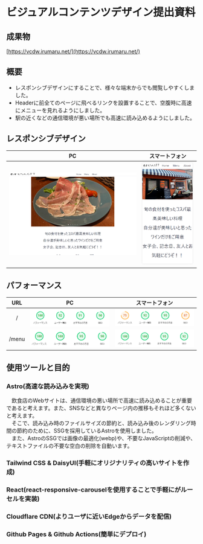 # ビジュアルコンテンツデザイン提出資料

## 成果物
[https://vcdw.irumaru.net/](https://vcdw.irumaru.net/)

## 概要
- レスポンシブデザインにすることで、様々な端末からでも閲覧しやすくしました。
- Headerに前全てのページに飛べるリンクを設置することで、空腹時に高速にメニューを見れるようにしました。  
- 駅の近くなどの通信環境が悪い場所でも高速に読み込めるようにしました。  

## レスポンシブデザイン
|    PC   |スマートフォン|
|:--------:|:--------:|
|![PC](images/page-pc.png) |![スマートフォン](images/page-smartphone.png) |

## パフォーマンス
|    URL    |    PC   |スマートフォン|
|:--------:|:--------:|:--------:|
| / |![PC](images/root-pc.png) |![スマートフォン](images/root-sm.png) |
| /menu |![PC](images/menu-pc.png) |![スマートフォン](images/menu-sm.png) |

## 使用ツールと目的
### Astro(高速な読み込みを実現)
　飲食店のWebサイトは、通信環境の悪い場所で高速に読み込めることが重要であると考えます。また、SNSなどと異なりページ内の推移もそれほど多くないと考えます。  
　そこで、読み込み時のファイルサイズの節約と、読み込み後のレンダリング時間の節約のために、SSGを採用しているAstroを使用しました。  
　また、AstroのSSGでは画像の最適化(webp)や、不要なJavaScriptの削減や、テキストファイルの不要な空白の削除を自動います。  

### Tailwind CSS & DaisyUI(手軽にオリジナリティの高いサイトを作成)

### React(react-responsive-carouselを使用することで手軽にがルーセルを実装)

### Cloudflare CDN(よりユーザに近いEdgeからデータを配信)

### Github Pages & Github Actions(簡単にデプロイ)